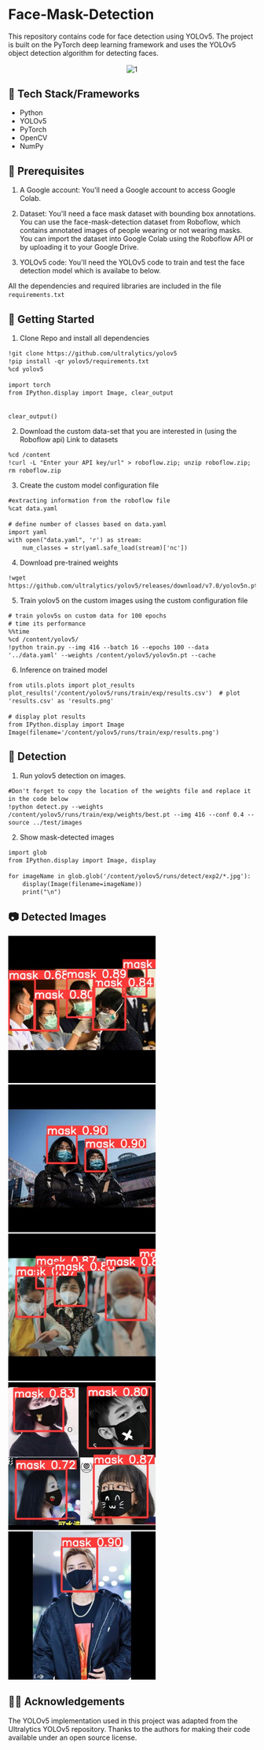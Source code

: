 # Face-Mask-Detection
This repository contains code for face detection using YOLOv5. The project is built on the PyTorch deep learning framework and uses the YOLOv5 object detection algorithm for detecting faces.

<center><img align="center" src="./Detected Images/mask_gif.gif" alt="1" style="width: 300px; height: auto;"></center>

## 📑 Tech Stack/Frameworks

- Python
- YOLOv5
- PyTorch
- OpenCV
- NumPy

## :key: Prerequisites
1. A Google account: You'll need a Google account to access Google Colab.

2. Dataset: You'll need a face mask dataset with bounding box annotations. You can use the face-mask-detection dataset from Roboflow, which contains annotated images of people wearing or not wearing masks. You can import the dataset into Google Colab using the Roboflow API or by uploading it to your Google Drive.

3. YOLOv5 code: You'll need the YOLOv5 code to train and test the face detection model which is availabe to below.

 All the dependencies and required libraries are included in the file <code>requirements.txt</code>

## 🚀 Getting Started
1. Clone Repo and install all dependencies
```
!git clone https://github.com/ultralytics/yolov5
!pip install -qr yolov5/requirements.txt
%cd yolov5

import torch
from IPython.display import Image, clear_output


clear_output()
```

2. Download the custom data-set that you are interested in (using the Roboflow api) Link to datasets 
```
%cd /content
!curl -L "Enter your API key/url" > roboflow.zip; unzip roboflow.zip; rm roboflow.zip
```

3. Create the custom model configuration file
```
#extracting information from the roboflow file
%cat data.yaml

# define number of classes based on data.yaml
import yaml
with open("data.yaml", 'r') as stream:
    num_classes = str(yaml.safe_load(stream)['nc'])

```

4. Download pre-trained weights
```
!wget https://github.com/ultralytics/yolov5/releases/download/v7.0/yolov5n.pt
```

5. Train yolov5 on the custom images using the custom configuration file
```
# train yolov5s on custom data for 100 epochs
# time its performance
%%time
%cd /content/yolov5/
!python train.py --img 416 --batch 16 --epochs 100 --data '../data.yaml' --weights /content/yolov5/yolov5n.pt --cache
```
6. Inference on trained model
```
from utils.plots import plot_results
plot_results('/content/yolov5/runs/train/exp/results.csv')  # plot 'results.csv' as 'results.png'

# display plot results
from IPython.display import Image
Image(filename='/content/yolov5/runs/train/exp/results.png')
```



## 🔎 Detection
1. Run yolov5 detection on images.
```
#Don't forget to copy the location of the weights file and replace it in the code below
!python detect.py --weights /content/yolov5/runs/train/exp/weights/best.pt --img 416 --conf 0.4 --source ../test/images
```

2. Show mask-detected images
```
import glob
from IPython.display import Image, display

for imageName in glob.glob('/content/yolov5/runs/detect/exp2/*.jpg'):
    display(Image(filename=imageName))
    print("\n")
```

## 📷 Detected Images

<img src="./Detected Images/1.jpg" alt="1" style="width: 300px; height: auto;"> &nbsp;<img src="./Detected Images/2.jpg" alt="1" style="width: 300px; height: auto;"> &nbsp; <img src="./Detected Images/5.jpg" alt="1" style="width: 300px; height: auto;"> &nbsp;<img src="./Detected Images/3.jpg" alt="1" style="width: 300px; height: auto;"> &nbsp;<img src="./Detected Images/4.jpg" alt="1" style="width: 300px; height: auto;"> &nbsp;


## 👍🏻 Acknowledgements
The YOLOv5 implementation used in this project was adapted from the Ultralytics YOLOv5 repository. Thanks to the authors for making their code available under an open source license.
